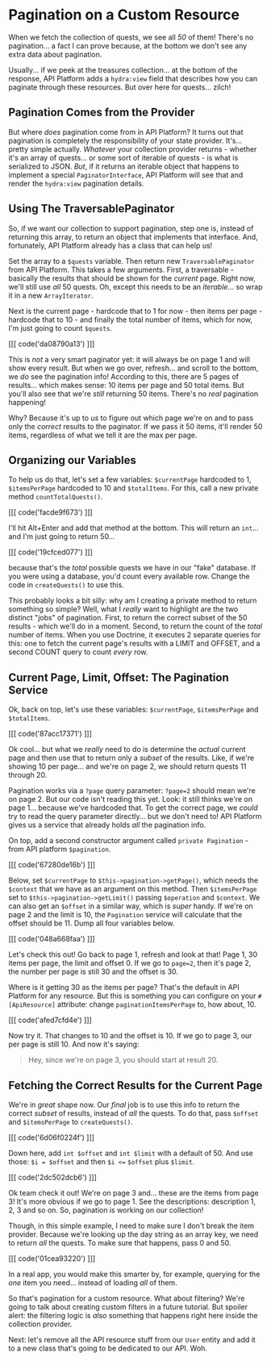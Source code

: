 # Pagination on a Custom Resource

When we fetch the collection of quests, we see all *50* of them! There's no
pagination... a fact I can prove because, at the bottom we don't see any extra data
about pagination.

Usually... if we peek at the treasures collection... at the bottom of the response,
API Platform adds a `hydra:view` field that describes how you can paginate through
these resources. But over here for quests... zilch!

## Pagination Comes from the Provider

But where *does* pagination come from in API Platform? It turns out that pagination
is completely the responsibility of your state provider. It's... pretty simple actually.
*Whatever* your collection provider returns - whether it's an array of quests...
or some sort of iterable of quests - is what is serialized to JSON. *But*, if
it returns an iterable object that happens to implement a special `PaginatorInterface`,
API Platform will see that and render the `hydra:view` pagination details.

## Using The TraversablePaginator

So, if we want our collection to support pagination, step one is, instead of
returning this array, to return an object that implements that interface. And,
fortunately, API Platform already has a class that can help us!

Set the array to a `$quests` variable. Then return new `TraversablePaginator`
from API Platform. This takes a few arguments. First, a traversable - basically
the results that should be shown for the *current* page. Right now, we'll still
use *all* 50 quests. Oh, except this needs to be an *iterable*... so wrap it
in a new `ArrayIterator`.

Next is the current page - hardcode that to 1 for now - then items per page - hardcode
that to 10 - and finally the total number of items, which for now, I'm just going
to count `$quests`.

[[[ code('da08790a13') ]]]

This is *not* a very smart paginator yet: it will always be on page 1 and will
show every result. But when we go over, refresh... and scroll to the bottom, we *do*
see the pagination info! According to this, there are 5 pages of results... which
makes sense: 10 items per page and 50 total items. But you'll also see that we're
*still* returning 50 items. There's no *real* pagination happening!

Why? Because it's up to *us* to figure out which page we're on and to pass only
the *correct* results to the paginator. If we pass it 50 items, it'll render 50
items, regardless of what we tell it are the max per page.

## Organizing our Variables

To help us do that, let's set a few variables: `$currentPage` hardcoded to 1,
`$itemsPerPage` hardcoded to 10 and `$totalItems`. For this, call a new private method
`countTotalQuests()`. 

[[[ code('facde9f673') ]]]

I'll hit Alt+Enter and add that method at the bottom.
This will return an `int`... and I'm just going to return 50...

[[[ code('19cfced077') ]]]

because that's the *total* possible quests we have in our "fake" database. If you were using a
database, you'd count every available row. Change the code in `createQuests()`
to use this.

This probably looks a bit silly: why am I creating a private method to return
something so simple? Well, what I *really* want to highlight are the two
distinct "jobs" of pagination. First, to return the correct subset of
the 50 results - which we'll do in a moment. Second, to return the count of the
*total* number of items. When you use Doctrine, it executes 2 separate queries
for this: one to fetch the current page's results with a LIMIT and OFFSET, and a
second COUNT query to count *every* row.

## Current Page, Limit, Offset: The Pagination Service

Ok, back on top, let's use these variables: `$currentPage`, `$itemsPerPage` and
`$totalItems`.

[[[ code('87acc17371') ]]]

Ok cool... but what we *really* need to do is determine the *actual* current
page and then use that to return only a *subset* of the results. Like, if we're
showing 10 per page... and we're on page 2, we should return quests 11 through 20.

Pagination works via a `?page` query parameter: `?page=2` should mean we're on
page 2. But our code isn't reading this yet. Look: it still thinks we're on page 1...
because we've hardcoded that. To get the correct page, we *could* try to read the
query parameter directly... but we don't need to! API Platform gives us a service
that already holds *all* the pagination info.

On top, add a second constructor argument called `private Pagination` - from API
platform `$pagination`. 

[[[ code('67280de16b') ]]]

Below, set `$currentPage` to `$this->pagination->getPage()`,
which needs the `$context` that we have as an argument on this method.
Then `$itemsPerPage` set to `$this->pagination->getLimit()` passing `$operation`
and `$context`. We can also get an `$offset` in a similar way, which is *super*
handy. If we're on page 2 and the limit is 10, the `Pagination` service will
calculate that the offset should be 11. Dump all four variables below.

[[[ code('048a668faa') ]]]

Let's check this out! Go back to page 1, refresh and look at that! Page 1, 30 items
per page, the limit and offset 0. If we go to `page=2`, then it's page 2, the number
per page is still 30 and the offset is 30.

Where is it getting 30 as the items per page? That's the default in API
Platform for any resource. But this is something you can configure on your
`#[ApiResource]` attribute: change `paginationItemsPerPage` to, how about, 10.

[[[ code('afed7cfd4e') ]]]

Now try it. That changes to 10 and the offset is 10. If we go to page
3, our per page is still 10. And now it's saying:

> Hey, since we're on page 3, you should start at result 20.

## Fetching the Correct Results for the Current Page

We're in *great* shape now. Our *final* job is to use this info to return the
correct *subset* of results, instead of *all* the quests. To do that,
pass `$offset` and `$itemsPerPage` to `createQuests()`.

[[[ code('6d06f0224f') ]]]

Down here, add `int $offset` and `int $limit` with a default of 50. And use those:
`$i = $offset` and then `$i <=` `$offset` plus `$limit`.

[[[ code('2dc502dcb6') ]]]

Ok team check it out! We're on page 3 and... these are the items from page 3!
It's more obvious if we go to page 1. See the descriptions: description 1, 2, 3
and so on. So, pagination is working on our collection!

Though, in this simple example, I need to make sure I don't break the item provider.
Because we're looking up the day string as an array key, we need to return *all*
the quests. To make sure that happens, pass 0 and 50.

[[[ code('01cea93220') ]]]

In a real app, you would make this smarter by, for example, querying for the *one*
item you need... instead of loading *all* of them.

So that's pagination for a custom resource. What about filtering? We're going to
talk about creating custom filters in a future tutorial. But spoiler alert: the
filtering logic is *also* something that happens right here inside the collection
provider.

Next: let's remove all the API resource stuff from our `User` entity and add it
to a new class that's going to be dedicated to our API. Woh.
